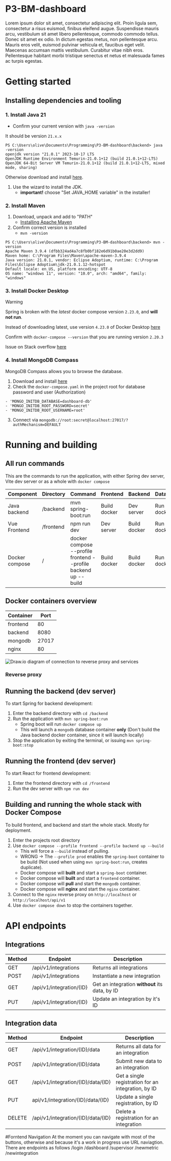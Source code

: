 # P3-BM-dashboard

Lorem ipsum dolor sit amet, consectetur adipiscing elit. Proin ligula sem, consectetur a risus euismod, finibus eleifend augue. Suspendisse mauris arcu, vestibulum sit amet libero pellentesque, commodo commodo tellus. Donec sit amet ex odio. In dictum egestas metus, non pellentesque arcu. Mauris eros velit, euismod pulvinar vehicula et, faucibus eget velit. Maecenas accumsan mattis vestibulum. Curabitur vitae nibh eros. Pellentesque habitant morbi tristique senectus et netus et malesuada fames ac turpis egestas.

# Getting started

## Installing dependencies and tooling

### 1. Install Java 21

- Confirm your current version with `java -version`

It should be version `21.x.x`

```
PS C:\Users\olive\Documents\Programming\P3-BM-dashboard\backend> java -version
openjdk version "21.0.1" 2023-10-17 LTS
OpenJDK Runtime Environment Temurin-21.0.1+12 (build 21.0.1+12-LTS)
OpenJDK 64-Bit Server VM Temurin-21.0.1+12 (build 21.0.1+12-LTS, mixed mode, sharing)
```

Otherwise download and install [here](https://github.com/adoptium/temurin21-binaries/releases/download/jdk-21.0.1+12/OpenJDK21U-jdk_x64_windows_hotspot_21.0.1_12.msi).

1. Use the wizard to install the JDK.
   - **important!** choose "Set JAVA_HOME variable" in the installer!

### 2. Install Maven

1. Download, unpack and add to "PATH"
   - [Installing Apache Maven](https://maven.apache.org/install.html)
2. Confirm correct version is installed
   - `mvn -version`

```
PS C:\Users\olive\Documents\Programming\P3-BM-dashboard\backend> mvn -version
Apache Maven 3.9.4 (dfbb324ad4a7c8fb0bf182e6d91b0ae20e3d2dd9)
Maven home: C:\Program Files\Maven\apache-maven-3.9.4
Java version: 21.0.1, vendor: Eclipse Adoptium, runtime: C:\Program Files\Eclipse Adoptium\jdk-21.0.1.12-hotspot
Default locale: en_US, platform encoding: UTF-8
OS name: "windows 11", version: "10.0", arch: "amd64", family: "windows"
```

### 3. Install Docker Desktop

> [!WARNING]
> Spring is broken with the _latest_ docker compose version `2.23.0`, and **will not run**.
>
> Instead of downloading latest, use version `4.23.0` of Docker Desktop [here](https://docs.docker.com/desktop/release-notes/#4230)
>
> Confirm with `docker-compose --version` that you are running version `2.20.3`
>
> Issue on Stack overflow [here](https://stackoverflow.com/questions/77385146/springboot-docker-error-cannot-invoke-dockercliinspectresponse-hostconfig-b)

### 4. Install MongoDB Compass

MongoDB Compass allows you to browse the database.

1. Download and install [here](https://www.mongodb.com/products/tools/compass)
2. Check the `docker-compose.yaml` in the project root for database password and user (Authorization)

```
- 'MONGO_INITDB_DATABASE=dashboard-db'
- 'MONGO_INITDB_ROOT_PASSWORD=secret'
- 'MONGO_INITDB_ROOT_USERNAME=root'
```

3. Connect via `mongodb://root:secret@localhost:27017/?authMechanism=DEFAULT`

# Running and building

## All run commands

This are the commands to run the application, with either Spring dev server, Vite dev server or as a whole with `docker compose`

| Component      | Directory | Command                                                        | Frontend     | Backend      | Database   | Nginx      |
| -------------- | --------- | -------------------------------------------------------------- | ------------ | ------------ | ---------- | ---------- |
| Java backend   | /backend  | mvn spring-boot:run                                            | Build docker | Dev server   | Run docker | Run docker |
| Vue Frontend   | /frontend | npm run dev                                                    | Dev server   | Build docker | Run docker | Run docker |
| Docker compose | /         | docker compose --profile frontend --profile backend up --build | Build docker | Build docker | Run docker | Run docker |

## Docker containers overview

| Container | Port  |
| --------- | ----- |
| frontend  | 80    |
| backend   | 8080  |
| mongodb   | 27017 |
| nginx     | 80    |

![Draw.io diagram of connection to reverse proxy and services](./assets/nginx.drawio.png)

### Reverse proxy

## Running the backend (dev server)

To start Spring for backend development:

1. Enter the backend directory with `cd /backend`
2. Run the application with `mvn spring-boot:run`
   - Spring boot will run `docker compose up`
   - This will launch a `mongodb` database container **only** (Don't build the Java backend docker container, since it will launch locally)
3. Stop the application by exiting the terminal, or issuing `mvn spring-boot:stop`

## Running the frontend (dev server)

To start React for frontend development:

1. Enter the frontend directory with `cd /frontend`
2. Run the dev server with `npm run dev`

## Building and running the whole stack with Docker Compose

To build frontend, and backend and start the whole stack. Mostly for deployment.

1. Enter the projects root directory
2. Use `docker compose --profile frontend --profile backend up --build`
   - This will force a `--build` instead of pulling.
   - WRONG -> The `--profile prod` enables the `spring-boot` container to be build (Not used when using `mvn spring-boot:run`, creates duplicate).
   - Docker compose will **built** and start a `spring-boot` container.
   - Docker compose will **built** and start a `frontend` container.
   - Docker compose will **pull** and start the `mongodb` container.
   - Docker compose will **nginx** and start the `nginx` container.
3. Connect to the `nginx` reverse proxy on `http://localhost` or `http://localhost/api/v1`
4. Use `docker compose down` to stop the containers together.

# API endpoints

## Integrations

| Method | Endpoint                 | Description                                    |
| ------ | ------------------------ | ---------------------------------------------- |
| GET    | /api/v1/integrations     | Returns all integrations                       |
| POST   | /api/v1/integrations     | Instantiate a new integration                  |
| GET    | /api/v1/integration/{ID} | Get an integration **without** its data, by ID |
| PUT    | /api/v1/integration/{ID} | Update an integration by it's ID               |

## Integration data

| Method | Endpoint                           | Description                                         |
| ------ | ---------------------------------- | --------------------------------------------------- |
| GET    | /api/v1/integration/{ID}/data      | Returns all data for an integration                 |
| POST   | /api/v1/integration/{ID}/data      | Submit new data to an integration                   |
| GET    | /api/v1/integration/{ID}/data/{ID} | Get a single registration for an integration, by ID |
| PUT    | api/v1/integration/{ID}/data/{ID}  | Update a single registration, by ID                 |
| DELETE | /api/v1/integration/{ID}/data/{ID} | Delete a registration for an integration            |

#Forntend Navigation
At the moment you can navigate with most of the buttons, otherwise and because it's a work in progress use URL naviagtion.
There are endpoints as follows
/login
/dashboard
/supervisor
/newmetric
/newintegration
